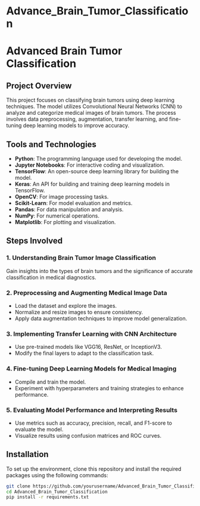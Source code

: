 # Advance_Brain_Tumor_Classification


# Advanced Brain Tumor Classification

## Project Overview
This project focuses on classifying brain tumors using deep learning techniques. The model utilizes Convolutional Neural Networks (CNN) to analyze and categorize medical images of brain tumors. The process involves data preprocessing, augmentation, transfer learning, and fine-tuning deep learning models to improve accuracy.

## Tools and Technologies
- **Python**: The programming language used for developing the model.
- **Jupyter Notebooks**: For interactive coding and visualization.
- **TensorFlow**: An open-source deep learning library for building the model.
- **Keras**: An API for building and training deep learning models in TensorFlow.
- **OpenCV**: For image processing tasks.
- **Scikit-Learn**: For model evaluation and metrics.
- **Pandas**: For data manipulation and analysis.
- **NumPy**: For numerical operations.
- **Matplotlib**: For plotting and visualization.

## Steps Involved

### 1. Understanding Brain Tumor Image Classification
Gain insights into the types of brain tumors and the significance of accurate classification in medical diagnostics.

### 2. Preprocessing and Augmenting Medical Image Data
- Load the dataset and explore the images.
- Normalize and resize images to ensure consistency.
- Apply data augmentation techniques to improve model generalization.

### 3. Implementing Transfer Learning with CNN Architecture
- Use pre-trained models like VGG16, ResNet, or InceptionV3.
- Modify the final layers to adapt to the classification task.

### 4. Fine-tuning Deep Learning Models for Medical Imaging
- Compile and train the model.
- Experiment with hyperparameters and training strategies to enhance performance.

### 5. Evaluating Model Performance and Interpreting Results
- Use metrics such as accuracy, precision, recall, and F1-score to evaluate the model.
- Visualize results using confusion matrices and ROC curves.

## Installation
To set up the environment, clone this repository and install the required packages using the following commands:

```bash
git clone https://github.com/yourusername/Advanced_Brain_Tumor_Classification.git
cd Advanced_Brain_Tumor_Classification
pip install -r requirements.txt

